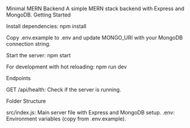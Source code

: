 Minimal MERN Backend
A simple MERN stack backend with Express and MongoDB.
Getting Started

Install dependencies:
npm install


Copy .env.example to .env and update MONGO_URI with your MongoDB connection string.

Start the server:
npm start


For development with hot reloading:
npm run dev



Endpoints

GET /api/health: Check if the server is running.

Folder Structure

src/index.js: Main server file with Express and MongoDB setup.
.env: Environment variables (copy from .env.example).
